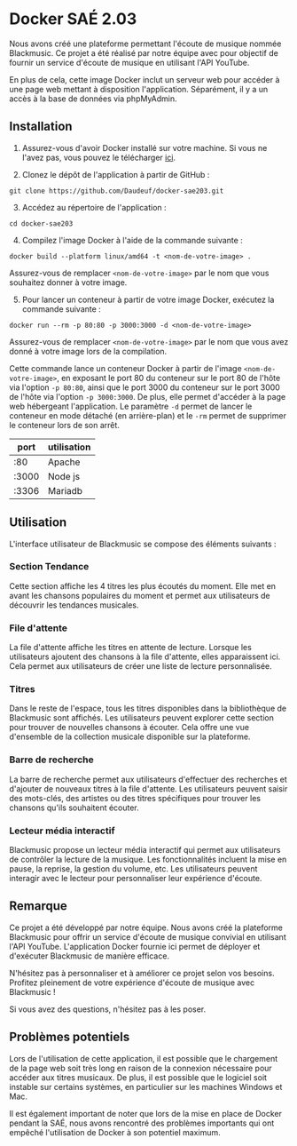 # Docker SAÉ 2.03

Nous avons créé une plateforme permettant l'écoute de musique nommée Blackmusic. Ce projet a été réalisé par notre équipe avec pour objectif de fournir un service d'écoute de musique en utilisant l'API YouTube.

En plus de cela, cette image Docker inclut un serveur web pour accéder à une page web mettant à disposition l'application.
Séparément, il y a un accès à la base de données via phpMyAdmin.


## Installation

1. Assurez-vous d'avoir Docker installé sur votre machine. Si vous ne l'avez pas, vous pouvez le télécharger [ici](https://www.docker.com/products/docker-desktop).

2. Clonez le dépôt de l'application à partir de GitHub :

```shell
git clone https://github.com/Daudeuf/docker-sae203.git
```

3. Accédez au répertoire de l'application :

```shell
cd docker-sae203
```

4. Compilez l'image Docker à l'aide de la commande suivante :

```shell
docker build --platform linux/amd64 -t <nom-de-votre-image> .
```

Assurez-vous de remplacer `<nom-de-votre-image>` par le nom que vous souhaitez donner à votre image.

5. Pour lancer un conteneur à partir de votre image Docker, exécutez la commande suivante :

```shell
docker run --rm -p 80:80 -p 3000:3000 -d <nom-de-votre-image>
```

Assurez-vous de remplacer `<nom-de-votre-image>` par le nom que vous avez donné à votre image lors de la compilation.

Cette commande lance un conteneur Docker à partir de l'image `<nom-de-votre-image>`, en exposant le port 80 du conteneur sur le port 80 de l'hôte via l'option `-p 80:80`, ainsi que le port 3000 du conteneur sur le port 3000 de l'hôte via l'option `-p 3000:3000`. De plus, elle permet d'accéder à la page web hébergeant l'application. Le paramètre `-d` permet de lancer le conteneur en mode détaché (en arrière-plan) et le `-rm` permet de supprimer le conteneur lors de son arrêt.


|port|utilisation  |
|--|--|
| :80 | Apache |
| :3000 | Node js |
| :3306 | Mariadb |


## Utilisation

L'interface utilisateur de Blackmusic se compose des éléments suivants :

### Section Tendance
Cette section affiche les 4 titres les plus écoutés du moment. Elle met en avant les chansons populaires du moment et permet aux utilisateurs de découvrir les tendances musicales.

### File d'attente
La file d'attente affiche les titres en attente de lecture. Lorsque les utilisateurs ajoutent des chansons à la file d'attente, elles apparaissent ici. Cela permet aux utilisateurs de créer une liste de lecture personnalisée.

### Titres
Dans le reste de l'espace, tous les titres disponibles dans la bibliothèque de Blackmusic sont affichés. Les utilisateurs peuvent explorer cette section pour trouver de nouvelles chansons à écouter. Cela offre une vue d'ensemble de la collection musicale disponible sur la plateforme.

### Barre de recherche
La barre de recherche permet aux utilisateurs d'effectuer des recherches et d'ajouter de nouveaux titres à la file d'attente. Les utilisateurs peuvent saisir des mots-clés, des artistes ou des titres spécifiques pour trouver les chansons qu'ils souhaitent écouter.

### Lecteur média interactif
Blackmusic propose un lecteur média interactif qui permet aux utilisateurs de contrôler la lecture de la musique. Les fonctionnalités incluent la mise en pause, la reprise, la gestion du volume, etc. Les utilisateurs peuvent interagir avec le lecteur pour personnaliser leur expérience d'écoute.


## Remarque

Ce projet a été développé par notre équipe. Nous avons créé la plateforme Blackmusic pour offrir un service d'écoute de musique convivial en utilisant l'API YouTube. L'application Docker fournie ici permet de déployer et d'exécuter Blackmusic de manière efficace.

N'hésitez pas à personnaliser et à améliorer ce projet selon vos besoins.
Profitez pleinement de votre expérience d'écoute de musique avec Blackmusic !

Si vous avez des questions, n'hésitez pas à les poser.


## Problèmes potentiels

Lors de l'utilisation de cette application, il est possible que le chargement de la page web soit très long en raison de la connexion nécessaire pour accéder aux titres musicaux. De plus, il est possible que le logiciel soit instable sur certains systèmes, en particulier sur les machines Windows et Mac.

Il est également important de noter que lors de la mise en place de Docker pendant la SAÉ, nous avons rencontré des problèmes importants qui ont empêché l'utilisation de Docker à son potentiel maximum.
